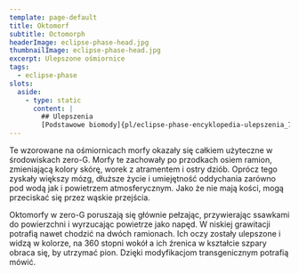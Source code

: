 ```yaml
---
template: page-default
title: Oktomorf
subtitle: Octomorph
headerImage: eclipse-phase-head.jpg
thumbnailImage: eclipse-phase-head.jpg
excerpt: Ulepszone ośmiornice
tags:
  - eclipse-phase
slots:
  aside:
    - type: static
      content: |
        ## Ulepszenia
        [Podstawowe biomody]{pl/eclipse-phase-encyklopedia-ulepszenia_7_podstawowe-biomody}, [Wszczepka sieciowa]{pl/eclipse-phase-encyklopedia-ulepszenia_10_wszczepka}, [Stos korowy]{pl/eclipse-phase-encyklopedia-ulepszenia_11_stos-korowy}, [Skóra kameleona]{}
---
```

Te wzorowane na ośmiornicach morfy okazały się całkiem użyteczne w środowiskach zero-G. Morfy te zachowały po przodkach osiem ramion, zmieniającą kolory skórę, worek z atramentem i ostry dziób. Oprócz tego zyskały większy mózg, dłuższe życie i umiejętność oddychania zarówno pod wodą jak i powietrzem atmosferycznym. Jako że nie mają kości, mogą przeciskać się przez wąskie przejścia.

Oktomorfy w zero-G poruszają się głównie pełzając, przywierając ssawkami do powierzchni i wyrzucając powietrze jako napęd. W niskiej grawitacji potrafią nawet chodzić na dwóch ramionach. Ich oczy zostały ulepszone i widzą w kolorze, na 360 stopni wokół a ich źrenica w kształcie szpary obraca się, by utrzymać pion. Dzięki modyfikacjom transgenicznym potrafią mówić.